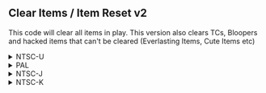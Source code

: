 ## Clear Items / Item Reset v2

This code will clear all items in play. This version also clears TCs, Bloopers and hacked items that can't be cleared (Everlasting Items, Cute Items etc)

<details>
<summary>NTSC-U</summary>

```powerpc
04796740 48000018
0479DAB0 4800000C
```
</details>

<details>
<summary>PAL</summary>

```powerpc
0479F74C 48000018
047A6ABC 4800000C
```
</details>

<details>
<summary>NTSC-J</summary>

```powerpc
0479EDB8 48000018
047A6128 4800000C
```
</details>

<details>
<summary>NTSC-K</summary>

```powerpc
0478DB0C 48000018
04794E7C 4800000C
```
</details>